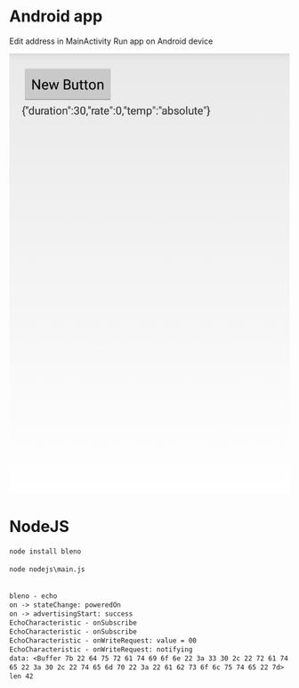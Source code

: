 Android app
===========
Edit address in MainActivity
Run app on Android device

![ScreenShot](https://raw.githubusercontent.com/LorelaiL/BLEnodeAndroid/master/device.png)

NodeJS
=======
```
node install bleno

node nodejs\main.js


bleno - echo
on -> stateChange: poweredOn
on -> advertisingStart: success
EchoCharacteristic - onSubscribe
EchoCharacteristic - onSubscribe
EchoCharacteristic - onWriteRequest: value = 00
EchoCharacteristic - onWriteRequest: notifying
data: <Buffer 7b 22 64 75 72 61 74 69 6f 6e 22 3a 33 30 2c 22 72 61 74 65 22 3a 30 2c 22 74 65 6d 70 22 3a 22 61 62 73 6f 6c 75 74 65 22 7d>  len 42
```